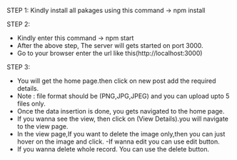 STEP 1:
 Kindly install all pakages using this command -> npm install

STEP 2:
- Kindly enter this command -> npm start
- After the above step, The server will gets started on port 3000.
- Go to your browser enter the url like this(http://localhost:3000)

STEP 3:

- You will get the home page.then click on new post add the required details.
- Note : file format should be (PNG,JPG,JPEG) and you can upload upto 5 files only.
- Once the data insertion is done, you gets navigated to the home page.
- If you wanna see the view, then click on (View Details).you will navigate to the view page.
- In the view page,If you want to delete the image only,then you can just hover on the image and click.
-If wanna edit you can use edit button.
- If you wanna delete whole record. You can use the delete button.
